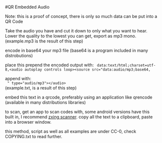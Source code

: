 #QR Embedded Audio

Note: this is a proof of concept, there is only so much data can be put into a QR Code  

Take the audio you have and cut it down to only what you want to hear.  
Lower the quality to the lowest you can get, export as mp3 mono. (example.mp3 is the result of this step)

encode in base64 your mp3 file (base64 is a program included in many distrobutions)  

place this prepend the encoded output with: 
` data:text/html;charset=utf-8,<audio autoplay controls loop><source src="data:audio/mp3;base64,`  

append with:  
` " type="audio/mp3"></audio>`  
(example.txt, is a result of this step)  

embed this text in a qrcode, preferably using an application like qrencode (available in many distributions libraries)  

to scan, get an app to scan codes with, some android versions have this built in, I recommend [zxing scanner](https://github.com/zxing/zxing). copy all the text to a clipboard, paste into a browser window. 

this method, script as well as all examples are under CC-0, check COPYING.txt to read further.   
